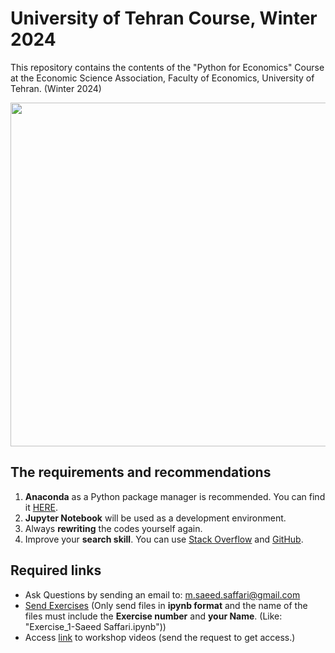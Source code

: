 # University of Tehran Course, Winter 2024
This repository contains the contents of the "Python for Economics" Course at the Economic Science Association, Faculty of Economics, University of Tehran. (Winter 2024)

<img src = "https://github.com/saeed-saffari/Intro-Py-for-Econ-workshop-Sum2022/blob/main/photo_2023-12-28.jpeg?raw=true" width="550" >


## The requirements and recommendations

1. **Anaconda** as a Python package manager is recommended. You can find it [HERE](https://www.anaconda.com/download).
2. **Jupyter Notebook** will be used as a development environment.
3. Always **rewriting** the codes yourself again.
4. Improve your **search skill**. You can use [Stack Overflow](https://stackoverflow.com/) and [GitHub](https://github.com/).
 
## Required links
-  Ask Questions by sending an email to:  m.saeed.saffari@gmail.com
- [Send Exercises]() (Only send files in **ipynb format** and the name of the files must include the **Exercise number** and **your Name**. (Like: "Exercise_1-Saeed Saffari.ipynb"))
- Access [link]() to workshop videos (send the request to get access.)
